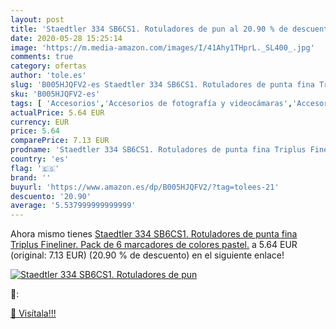 ```yaml
---
layout: post
title: 'Staedtler 334 SB6CS1. Rotuladores de pun al 20.90 % de descuento'
date: 2020-05-28 15:25:14
image: 'https://m.media-amazon.com/images/I/41Ahy1THprL._SL400_.jpg'
comments: true
category: ofertas
author: 'tole.es'
slug: 'B005HJQFV2-es Staedtler 334 SB6CS1. Rotuladores de punta fina Triplus...'
sku: 'B005HJQFV2-es'
tags: [ 'Accesorios','Accesorios de fotografía y videocámaras','Accesorios para portátiles y netbooks','Bolsas y fundas para cámaras compactas','Bolsas y fundas para cámaras digitales','Bolsas y fundas para cámaras,  videocámaras y prismáticos','Bolsas y fundas para portátiles y netbooks','Electrónica','Fotografía y videocámaras','Informática','Mochilas para portátiles y netbooks','rotuladores', ]
actualPrice: 5.64 EUR
currency: EUR
price: 5.64
comparePrice: 7.13 EUR
prodname: 'Staedtler 334 SB6CS1. Rotuladores de punta fina Triplus Fineliner. Pack de 6 marcadores de colores pastel.'
country: 'es'
flag: '🇪🇸'
brand: ''
buyurl: 'https://www.amazon.es/dp/B005HJQFV2/?tag=tolees-21'
descuento: '20.90'
average: '5.537999999999999'
---
```


Ahora mismo tienes [Staedtler 334 SB6CS1. Rotuladores de punta fina Triplus Fineliner. Pack de 6 marcadores de colores pastel.](https://www.amazon.es/dp/B005HJQFV2/?tag=tolees-21) a 5.64 EUR (original: 7.13 EUR) (20.90 %  de descuento) en el siguiente enlace!

[![Staedtler 334 SB6CS1. Rotuladores de pun](https://m.media-amazon.com/images/I/41Ahy1THprL._SL400_.jpg)](https://www.amazon.es/dp/B005HJQFV2/?tag=tolees-21)

🔎:


[🛒 Visítala!!!](https://www.amazon.es/dp/B005HJQFV2/?tag=tolees-21)
